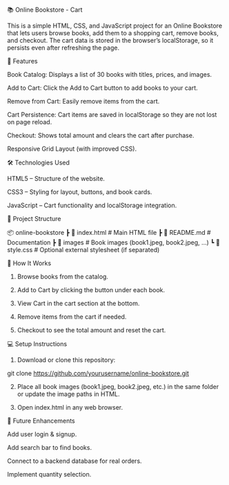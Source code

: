
📚 Online Bookstore - Cart

This is a simple HTML, CSS, and JavaScript project for an Online Bookstore that lets users browse books, add them to a shopping cart, remove books, and checkout.
The cart data is stored in the browser’s localStorage, so it persists even after refreshing the page.

🚀 Features

Book Catalog: Displays a list of 30 books with titles, prices, and images.

Add to Cart: Click the Add to Cart button to add books to your cart.

Remove from Cart: Easily remove items from the cart.

Cart Persistence: Cart items are saved in localStorage so they are not lost on page reload.

Checkout: Shows total amount and clears the cart after purchase.

Responsive Grid Layout (with improved CSS).


🛠️ Technologies Used

HTML5 – Structure of the website.

CSS3 – Styling for layout, buttons, and book cards.

JavaScript – Cart functionality and localStorage integration.


📂 Project Structure

📦 online-bookstore
 ┣ 📜 index.html       # Main HTML file
 ┣ 📜 README.md        # Documentation
 ┣ 📂 images           # Book images (book1.jpeg, book2.jpeg, ...)
 ┗ 📜 style.css        # Optional external stylesheet (if separated)

📌 How It Works

1. Browse books from the catalog.


2. Add to Cart by clicking the button under each book.


3. View Cart in the cart section at the bottom.


4. Remove items from the cart if needed.


5. Checkout to see the total amount and reset the cart.



💻 Setup Instructions

1. Download or clone this repository:

git clone https://github.com/yourusername/online-bookstore.git


2. Place all book images (book1.jpeg, book2.jpeg, etc.) in the same folder or update the image paths in HTML.


3. Open index.html in any web browser.



🎯 Future Enhancements

Add user login & signup.

Add search bar to find books.

Connect to a backend database for real orders.

Implement quantity selection.
